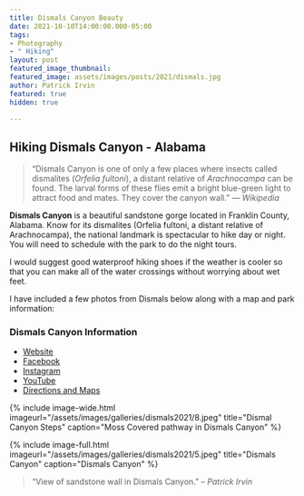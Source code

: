 ```yaml
---
title: Dismals Canyon Beauty
date: 2021-10-10T14:00:00.000-05:00
tags:
- Photography
- " Hiking"
layout: post
featured_image_thumbnail: 
featured_image: assets/images/posts/2021/dismals.jpg
author: Patrick Irvin
featured: true
hidden: true

---
```

## Hiking Dismals Canyon - Alabama

<blockquote class="alignleft">“Dismals Canyon is one of only a few places where insects called dismalites (<i>Orfelia fultoni</i>), a distant relative of <i>Arachnocampa</i> can be found. The larval forms of these flies emit a bright blue-green light to attract food and mates. They cover the canyon wall.” <cite>— Wikipedia</cite></blockquote>

**Dismals Canyon** is a beautiful sandstone gorge located in Franklin County, Alabama.  Know for its dismalites (Orfelia fultoni, a distant relative of Arachnocampa), the national landmark is spectacular to hike day or night.  You will need to schedule with the park to do the night tours.

I would suggest good waterproof hiking shoes if the weather is cooler so that you can make all of the water crossings without worrying about wet feet.

I have included a few photos from Dismals below along with a map and park information:

### Dismals Canyon Information

* [Website](https://www.dismalscanyon.com/) 
* [Facebook](https://www.facebook.com/dismalscanyon/) 
* [Instagram](http://instagram.com/dismalscanyon) 
* [YouTube](https://www.youtube.com/channel/UCh_tzffMku9waABduTE_G2Q) 
* [Directions and Maps](https://www.dismalscanyon.com/maps)

{% include image-wide.html imageurl="/assets/images/galleries/dismals2021/8.jpeg" title="Dismal Canyon Steps" caption="Moss Covered pathway in Dismals Canyon" %}

{% include image-full.html imageurl="/assets/images/galleries/dismals2021/5.jpeg" title="Dismals Canyon" caption="Dismals Canyon" %}

> “View of sandstone wall in Dismals Canyon.” <cite>– Patrick Irvin</cite>
